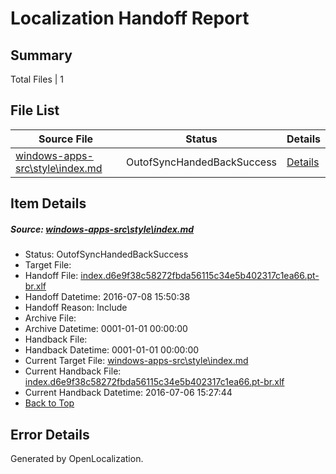# <a name='report-top'></a> Localization Handoff Report

## Summary
 Total Files | 1

## File List
 Source File | Status | Details 
 ----------- | ------ | ------- 
 [windows-apps-src\style\index.md](https://github.com/Microsoft/windows-apps/blob/c98367bc499ce7ff8486829b982df2e32b14ee75/windows-apps-src/style/index.md) | OutofSyncHandedBackSuccess | [Details](#add56d023689b051e296ebc79c183388389fabcd3858)

## Item Details
##### <a name='add56d023689b051e296ebc79c183388389fabcd3858'></a> Source: [windows-apps-src\style\index.md](https://github.com/Microsoft/windows-apps/blob/c98367bc499ce7ff8486829b982df2e32b14ee75/windows-apps-src/style/index.md)
* Status: OutofSyncHandedBackSuccess
* Target File: 
* Handoff File: [index.d6e9f38c58272fbda56115c34e5b402317c1ea66.pt-br.xlf](https://github.com/Microsoft/WDG.handoff/blob/f1b5f0d2e53dc880c2bfe23703f7e06fccdc9a4e/ol-handoff/Microsoft/windows-apps.pt-br/master/index.d6e9f38c58272fbda56115c34e5b402317c1ea66.pt-br.xlf)
* Handoff Datetime: 2016-07-08 15:50:38
* Handoff Reason: Include
* Archive File: 
* Archive Datetime: 0001-01-01 00:00:00
* Handback File: 
* Handback Datetime: 0001-01-01 00:00:00
* Current Target File: [windows-apps-src\style\index.md](https://github.com/Microsoft/windows-apps.pt-br/blob/b7cc1700e5930854bd1f5cdef3b4a27520adc15a/windows-apps-src/style/index.md)
* Current Handback File: [index.d6e9f38c58272fbda56115c34e5b402317c1ea66.pt-br.xlf](https://github.com/Microsoft/WDG.handback/blob/7d943cc6c136850b0652613949438de118f8068c/ol-handback/Microsoft/windows-apps.pt-br/master/index.d6e9f38c58272fbda56115c34e5b402317c1ea66.pt-br.xlf)
* Current Handback Datetime: 2016-07-06 15:27:44
* [Back to Top](#report-top)


## Error Details

Generated by OpenLocalization.
